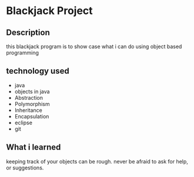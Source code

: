 # Blackjack Project

## Description

this blackjack program is to show case what i can do using object based programming

## technology used

- java
- objects in java
- Abstraction
- Polymorphism
- Inheritance
- Encapsulation
- eclipse
- git

## What i learned

keeping track of your objects can be rough. never be afraid to ask for help, or suggestions.
